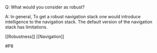 Q: What would you consider as robust?

A: In general, To get a robust navigation stack one would introduce intelligence to the navigation stack. The default version of the navigation stack has limitations.

[[Robustness]]
[[Navigation]]

#P8 